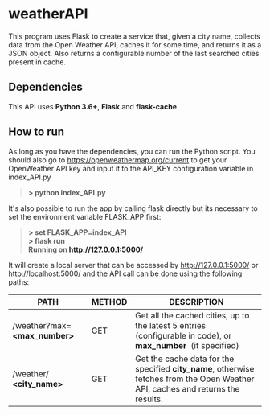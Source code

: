 # weatherAPI

This program uses Flask to create a service that, given a city name, collects data from the ​Open Weather API​, caches it for some time, and returns it as a JSON object. Also returns a configurable number of the last searched cities present in cache.

## Dependencies

This API uses **Python 3.6+**, **Flask** and **flask-cache**.

## How to run

As long as you have the dependencies, you can run the Python script. You should also go to https://openweathermap.org/current to get your OpenWeather API key and input it to the API_KEY configuration variable in index_API.py

> **> python index_API.py**

It's also possible to run the app by calling flask directly but its necessary to set the environment variable FLASK_APP first:

> **> set FLASK_APP=index_API**\
> **> flask run**\
> **Running on http://127.0.0.1:5000/**

It will create a local server that can be accessed by http://127.0.0.1:5000/ or http://localhost:5000/ and the API call can be done using the following paths:

|               PATH          |METHOD |DESCRIPTION                                                                       |
|-----------------------------|-------|----------------------------------------------------------------------------------|
|/weather?max=**​<max_number>**|GET    |Get all the cached cities, up to the latest 5 entries (configurable in code), or **​max_number​** ​ (if specified)​             |
|/weather/​**<city_name>**     |GET    |Get the cache data for the specified **city_name​**, otherwise fetches from the Open Weather API, caches and returns the results.            |
